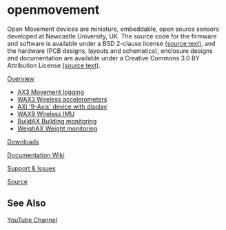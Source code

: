 openmovement
============

Open Movement devices are miniature, embeddable, open source sensors developed at Newcastle University, UK. The source code for the firmware and software is available under a BSD 2-clause license [(source text)](http://github.com/digitalinteraction/openmovement/blob/master/Software/LICENSE.TXT), and the hardware (PCB designs, layouts and schematics), enclosure designs and documentation are available under a Creative Commons 3.0 BY Attribution License [(source text)](http://github.com/digitalinteraction/openmovement/blob/master/Hardware/LICENSE.TXT).

[Overview](http://github.com/digitalinteraction/openmovement/wiki/OpenMovement) 
* [AX3 Movement logging](http://github.com/digitalinteraction/openmovement/wiki/AX3)
* [WAX3 Wireless accelerometers](http://github.com/digitalinteraction/openmovement/wiki/WAX3)
* [AXi '9-Axis' device with display](http://github.com/digitalinteraction/openmovement/wiki/AXi)
* [WAX9 Wireless IMU](http://github.com/digitalinteraction/openmovement/wiki/WAX9)
* [BuildAX Building monitoring](http://github.com/digitalinteraction/openmovement/wiki/BuildAX)
* [WeighAX Weight monitoring](http://github.com/digitalinteraction/openmovement/wiki/WeighAX)

[Downloads](http://github.com/digitalinteraction/openmovement/wiki/Downloads) 

[Documentation Wiki](http://github.com/digitalinteraction/openmovement/wiki/Documentation)

[Support & Issues](http://github.com/digitalinteraction/openmovement/wiki/Support) 

[Source](http://github.com/digitalinteraction/openmovement/wiki/Source) 

## See Also ##

[YouTube Channel](https://www.youtube.com/channel/UCppN19v-D7q2LR1_LSYUN0w) 

